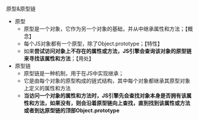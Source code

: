 原型&原型链
- 原型
    - 原型是一个对象，它作为另一个对象的基础，并从中继承属性和方法；【概念】
    - 每个JS对象都有一个原型，除了Object.prototype；【特性】
    - 如果**尝试访问对象上不存在的属性或方法，JS引擎会查询该对象的原型链来寻找该属性和方法**；【用处】
- 原型链
    - 原型链是一种机制，用于在JS中实现继承；
    - 它是由每个对象的原型构成的链式结构，其中每个对象都继承其原型对象上定义的属性和方法
    - **当访问一个对象的属性和方法时，JS引擎先会查找对象本身是否拥有该属性和方法，如果没有，则会沿着原型链向上查找，直到找到该属性或方法或者到达原型链的顶部Object.prototype**
